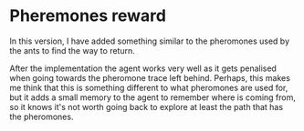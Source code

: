 # Pheremones reward

In this version, I have added something similar to the pheromones used by the
ants to find the way to return.

After the implementation the agent works very well as it gets penalised when going
towards the pheromone trace left behind. Perhaps, this makes me think that this
is something different to what pheromones are used for, but it adds a small
memory to the agent to remember where is coming from, so it knows it's not worth
going back to explore at least the path that has the pheromones.